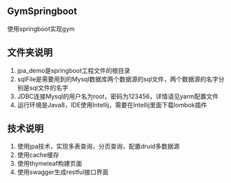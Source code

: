 ## GymSpringboot
使用springboot实现gym
## 文件夹说明
1. jpa_demo是springboot工程文件的根目录  
2. sqlFile是需要用到的Mysql数据库两个数据源的sql文件，两个数据源的名字分别是sql文件的名字
3. JDBC连接Mysql的用户名为root，密码为123456，详情请见yarm配置文件
4. 运行环境是Java8，IDE使用Intellij，需要在Intellij里面下载lombok插件
## 技术说明
1. 使用jpa技术，实现多表查询，分页查询，配置druid多数据源
2. 使用cache缓存
3. 使用thymeleaf构建页面
4. 使用swagger生成restful接口界面  
